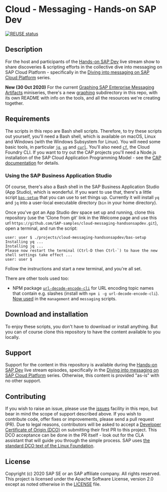 # Cloud - Messaging - Hands-on SAP Dev

[![REUSE status](https://api.reuse.software/badge/github.com/SAP-samples/cloud-messaging-handsonsapdev)](https://api.reuse.software/info/github.com/SAP-samples/cloud-messaging-handsonsapdev)

## Description

For the host and participants of the [Hands-on SAP Dev](https://www.youtube.com/playlist?list=PL6RpkC85SLQABOpzhd7WI-hMpy99PxUo0) live stream show to share discoveries & scripting efforts in the collective dive into messaging on SAP Cloud Platform - specifically in the
[Diving into messaging on SAP Cloud Platform](https://www.youtube.com/playlist?list=PL6RpkC85SLQCf--P9o7DtfjEcucimapUf) series.

**New (30 Oct 2020)** For the current [Graphing SAP Enterprise Messaging Artifacts](https://www.youtube.com/playlist?list=PL6RpkC85SLQB9d462qCFLv2BW4o37ZaIC) miniseries, there's a new [graphing](graphing/) subdirectory in this repo, with its own README with info on the tools, and all the resources we're creating together.

## Requirements

The scripts in this repo are Bash shell scripts. Therefore, to try these scripts out yourself, you'll need a Bash shell, which is available on macOS, Linux and Windows (with the Windows Subsystem for Linux). You will need some basic tools, in particular [`jq`](https://stedolan.github.io/jq/), [`yq`](https://github.com/mikefarah/yq) and [`curl`](https://curl.haxx.se/). You'll also need [`cf`](https://docs.cloudfoundry.org/cf-cli/install-go-cli.html), the Cloud Foundry CLI. If you want to try out the CAP projects you'll need a Node.js installation of the SAP Cloud Application Programming Model - see the [CAP documentation](https://cap.cloud.sap) for details.

### Using the SAP Business Application Studio

Of course, there's also a Bash shell in the SAP Business Application Studio (App Studio), which is wonderful. If you want to use that, there's a little script [`bas-setup`](bas-setup) that you can use to set things up. Currently it will install `yq` and `jq` into a user-local executable directory (`bin` in your home directory).

Once you've got an App Studio dev space set up and running, clone this repository (use the 'Clone from git' link in the Welcome page and use this url `https://github.com/SAP-samples/cloud-messaging-handsonsapdev.git`), open a terminal, and run the script:

```
user: user $ ./projects/cloud-messaging-handsonsapdev/bas-setup
Installing yq ...
Installing jq ...
Please now restart the terminal (Ctrl-D then Ctrl-`) to have the new shell settings take effect ...
user: user $
```

Follow the instructions and start a new terminal, and you're all set.



There are other tools used too:

- NPM package [`url-decode-encode-cli`](https://www.npmjs.com/package/url-decode-encode-cli) for URL encoding topic names that contain e.g. slashes (install with `npm i -g url-decode-encode-cli`). [Now used](https://github.com/SAP-samples/cloud-messaging-handsonsapdev/commit/abd11d480b7719380ceaa6b92dfb642005643765) in the `management` and `messaging` scripts.


## Download and installation

To enjoy these scripts, you don't have to download or install anything. But you can of course clone this repository to have the content available to you locally.

## Support

Support for the content in this repository is available during the [Hands-on SAP Dev](https://www.youtube.com/playlist?list=PL6RpkC85SLQABOpzhd7WI-hMpy99PxUo0) live stream episodes, specifically in the
[Diving into messaging on SAP Cloud Platform](https://www.youtube.com/playlist?list=PL6RpkC85SLQABOpzhd7WI-hMpy99PxUo0) series. Otherwise, this content is provided "as-is" with no other support.

## Contributing

If you wish to raise an issue, please use the [issues](issues) facility in this repo, but bear in mind the scope of support described above. If you wish to contribute code, offer fixes or improvements, please send a pull request (PR). Due to legal reasons, contributors will be asked to accept a [Developer Certificate of Origin (DCO)](https://en.wikipedia.org/wiki/Developer_Certificate_of_Origin) on submitting their first PR to this project. This DCO acceptance can be done in the PR itself - look out for the CLA assistant that will guide you through the simple process. SAP uses [the standard DCO text of the Linux Foundation](https://developercertificate.org/).

## License

Copyright (c) 2020 SAP SE or an SAP affiliate company. All rights reserved. This project is licensed under the Apache Software License, version 2.0 except as noted otherwise in the [LICENSE](LICENSE) file.
